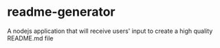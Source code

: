 # readme-generator
A nodejs application that will receive users' input to create a high quality README.md file
